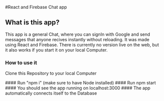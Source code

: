#React and Firebase Chat app
## What is this app?
This app is a general Chat, where you can signIn with Google and send messages that anyone recives instantly without reloading.
It was made using React and Firebase.
There is currently no version live on the web, but it also works if you start it on your local Computer.

### How to use it
<p> Clone this Repository to your local Computer </p>
#### Run "npm i" (make sure to have Node installed)
#### Run npm start
#### You should see the app running on localhost:3000
#### The app automatically connects itself to the Database
